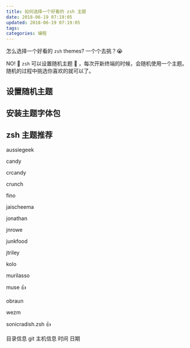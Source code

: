 ```yaml
---
title: 如何选择一个好看的 zsh 主题
date: 2018-06-19 07:19:05
updated: 2018-06-19 07:19:05
tags:
categories: 编程
---
```


怎么选择一个好看的 `zsh` themes? 一个个去挑？😭

NO! 💯 `zsh` 可以设置随机主题 🎨 ，每次开新终端的时候，会随机使用一个主题。随机的过程中挑选你喜欢的就可以了。

## 设置随机主题
## 安装主题字体包
## zsh 主题推荐

aussiegeek

candy

crcandy

crunch

fino

jaischeema

jonathan

jnrowe

junkfood

jtriley

kolo

murilasso

muse 👍

obraun

wezm

sonicradish.zsh 👍

目录信息 git 主机信息 时间 日期





